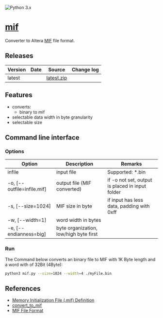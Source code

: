 ![Python 3.x](https://img.shields.io/badge/Python-3.x-blue.svg)

# [mif](./mif.py)
Converter to Altera [MIF](https://www.intel.com/content/www/us/en/programmable/quartushelp/17.0/reference/glossary/def_mif.htm) file format.


## Releases

| Version                                                   | Date       | Source                                                                                           | Change log     |
| --------------------------------------------------------- | ---------- | ------------------------------------------------------------------------------------------------ | -------------- |
| latest                                                    |            | <a id="raw-url" href="https://github.com/akaeba/mif/archive/refs/heads/main.zip">latest.zip</a>  |                |


## Features

* converts:
    * binary to mif
* selectable data width in byte granularity
* selectable size


## Command line interface

### Options

| Option                     | Description                            | Remarks                                         |
| -------------------------- | -------------------------------------- | ----------------------------------------------- |
| infile                     | input file                             | Supported: *.bin                                |
| -o, [--outfile=infile.mif] | output file (MIF converted)            | if -o not set, output is placed in input folder |
| -s, [--size=1024]          | MIF size in byte                       | if input has less data, padding with 0xff       |
| -w, [--width=1]            | word width in bytes                    |                                                 |
| -e, [--endianness=big]     | byte organization, low/high byte first |                                                 |


### Run

The Command below converts an binary file to MIF with 1K Byte length and a word with of 32Bit (4Byte):
```bash
python3 mif.py --size=1024 --width=4 ./myFile.bin
```


## References

* [Memory Initialization File (.mif) Definition](https://www.intel.com/content/www/us/en/programmable/quartushelp/17.0/reference/glossary/def_mif.htm)
* [convert_to_mif](https://gist.github.com/mgerst/62794cbbe672d4039b9e#file-convert_to_mif-py)
* [MIF File Format](https://faculty-web.msoe.edu/johnsontimoj/EE3921/files3921/mif_file_format.pdf)
